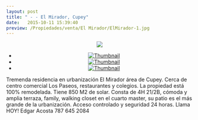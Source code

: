 ```yaml
---
layout: post
title: " - - El Mirador, Cupey"
date:   2015-10-11 15:39:40
preview: /Propiedades/venta/El Mirador/ElMirador-1.jpg
---
```


<center>
	<div class="mainImg">
		<img src="/Edweb/Propiedades/venta/El Mirador/ElMirador-1.jpg" class="custom">
	</div>
	<!--aqui comienza las fotos pequeñas -->
	<ul class="thumbnails">
	  <li>
	    <a href="/Edweb/Propiedades/venta/El Mirador/ElMirador-1.jpg">
	      <img class="tumbnails" src="/Edweb/Propiedades/venta/El Mirador/ElMirador-1.jpg" alt="Thumbnail">
	    </a>
	  </li>
	  <li>
	    <a href="/Edweb/Propiedades/venta/El Mirador/ElMirador-2.jpg">
	      <img class="tumbnails" src="/Edweb/Propiedades/venta/El Mirador/ElMirador-2.jpg" alt="Thumbnail">
	    </a>
	  </li>
	  <li>
	    <a href="/Edweb/Propiedades/venta/El Mirador/ElMirador-3.jpg">
	      <img class="tumbnails" src="/Edweb/Propiedades/venta/El Mirador/ElMirador-3.jpg" alt="Thumbnail">
	    </a>
	  </li>
	</ul>
	<script src="https://ajax.googleapis.com/ajax/libs/jquery/1.9.1/jquery.min.js"></script>
	<script type="text/javascript" src="/Edweb/js/jquery.simpleGal.js"></script>
	<script>
		$(document).ready(function () {
			$('.thumbnails').simpleGal({
				mainImage: '.custom'
			});
		});
	</script>
</center>

Tremenda residencia en urbanización El Mirador área de Cupey. Cerca de centro comercial Los Paseos, restaurantes y colegios. La propiedad está 100% remodelada. Tiene 850 M2 de solar. Consta de 4H 21/2B, cómoda y amplia terraza, family, walking closet en el cuarto master, su patio es el más grande de la urbanización. Acceso controlado y seguridad 24 horas. Llama HOY! Edgar Acosta 787 645 2084
